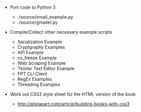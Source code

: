 * Port code to Python 3
    - ./source/email_example.py
    - ./source/gmailer.py

* Compile/Collect other necessary example
  scripts
    - Serialization Example
    - Cryptgraphy Examples
    - API Example
    - cx_freeze Example
    - Web Scraping Example
    - Tkinter Text Editor Example
    - FPT CLI Client
    - RegEx Examples
    - Threading Examples

* Work out CSS3 style sheet for the HTML 
  version of the book
    - http://alistapart.com/article/building-books-with-css3

